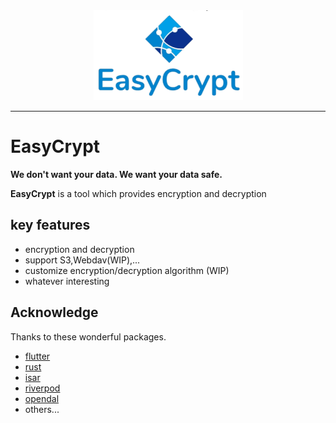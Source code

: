 <center>
    <img src="logo.png" alt="logo">
</center>

--------------------------------------------------------------------------------

# EasyCrypt

**We don't want your data. We want your data safe.**

**EasyCrypt** is a tool which provides encryption and decryption



## key features

* encryption and decryption
* support S3,Webdav(WIP),... 
* customize encryption/decryption algorithm (WIP)
* whatever interesting



## Acknowledge

Thanks to these wonderful packages. 

* [flutter](https://github.com/flutter/flutter)
* [rust](https://github.com/rust-lang/rust)
* [isar](https://github.com/isar/isar)
* [riverpod](https://github.com/rrousselGit/riverpod)
* [opendal](https://github.com/apache/opendal)
* others...

